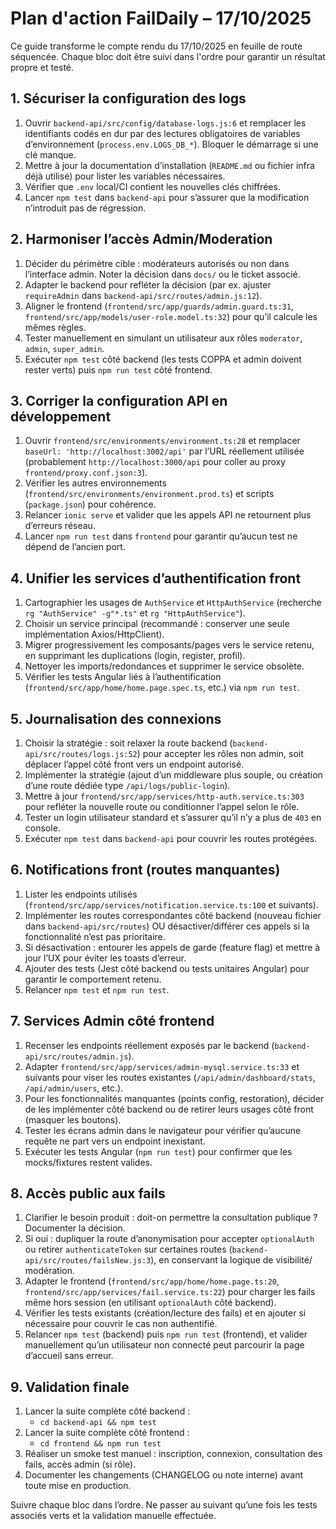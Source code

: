 # Plan d'action FailDaily – 17/10/2025

Ce guide transforme le compte rendu du 17/10/2025 en feuille de route séquencée. Chaque bloc doit être suivi dans l'ordre pour garantir un résultat propre et testé.

## 1. Sécuriser la configuration des logs
1. Ouvrir `backend-api/src/config/database-logs.js:6` et remplacer les identifiants codés en dur par des lectures obligatoires de variables d’environnement (`process.env.LOGS_DB_*`). Bloquer le démarrage si une clé manque.
2. Mettre à jour la documentation d’installation (`README.md` ou fichier infra déjà utilisé) pour lister les variables nécessaires.
3. Vérifier que `.env` local/CI contient les nouvelles clés chiffrées.
4. Lancer `npm test` dans `backend-api` pour s’assurer que la modification n’introduit pas de régression.

## 2. Harmoniser l’accès Admin/Moderation
1. Décider du périmètre cible : modérateurs autorisés ou non dans l’interface admin. Noter la décision dans `docs/` ou le ticket associé.
2. Adapter le backend pour refléter la décision (par ex. ajuster `requireAdmin` dans `backend-api/src/routes/admin.js:12`).
3. Aligner le frontend (`frontend/src/app/guards/admin.guard.ts:31`, `frontend/src/app/models/user-role.model.ts:32`) pour qu’il calcule les mêmes règles.
4. Tester manuellement en simulant un utilisateur aux rôles `moderator`, `admin`, `super_admin`.
5. Exécuter `npm test` côté backend (les tests COPPA et admin doivent rester verts) puis `npm run test` côté frontend.

## 3. Corriger la configuration API en développement
1. Ouvrir `frontend/src/environments/environment.ts:28` et remplacer `baseUrl: 'http://localhost:3002/api'` par l’URL réellement utilisée (probablement `http://localhost:3000/api` pour coller au proxy `frontend/proxy.conf.json:3`).
2. Vérifier les autres environnements (`frontend/src/environments/environment.prod.ts`) et scripts (`package.json`) pour cohérence.
3. Relancer `ionic serve` et valider que les appels API ne retournent plus d’erreurs réseau.
4. Lancer `npm run test` dans `frontend` pour garantir qu’aucun test ne dépend de l’ancien port.

## 4. Unifier les services d’authentification front
1. Cartographier les usages de `AuthService` et `HttpAuthService` (recherche `rg "AuthService" -g"*.ts"` et `rg "HttpAuthService"`).
2. Choisir un service principal (recommandé : conserver une seule implémentation Axios/HttpClient).
3. Migrer progressivement les composants/pages vers le service retenu, en supprimant les duplications (login, register, profil).
4. Nettoyer les imports/redondances et supprimer le service obsolète.
5. Vérifier les tests Angular liés à l’authentification (`frontend/src/app/home/home.page.spec.ts`, etc.) via `npm run test`.

## 5. Journalisation des connexions
1. Choisir la stratégie : soit relaxer la route backend (`backend-api/src/routes/logs.js:52`) pour accepter les rôles non admin, soit déplacer l’appel côté front vers un endpoint autorisé.
2. Implémenter la stratégie (ajout d’un middleware plus souple, ou création d’une route dédiée type `/api/logs/public-login`).
3. Mettre à jour `frontend/src/app/services/http-auth.service.ts:303` pour refléter la nouvelle route ou conditionner l’appel selon le rôle.
4. Tester un login utilisateur standard et s’assurer qu’il n’y a plus de `403` en console.
5. Exécuter `npm test` dans `backend-api` pour couvrir les routes protégées.

## 6. Notifications front (routes manquantes)
1. Lister les endpoints utilisés (`frontend/src/app/services/notification.service.ts:100` et suivants).
2. Implémenter les routes correspondantes côté backend (nouveau fichier dans `backend-api/src/routes`) OU désactiver/différer ces appels si la fonctionnalité n’est pas prioritaire.
3. Si désactivation : entourer les appels de garde (feature flag) et mettre à jour l’UX pour éviter les toasts d’erreur.
4. Ajouter des tests (Jest côté backend ou tests unitaires Angular) pour garantir le comportement retenu.
5. Relancer `npm test` et `npm run test`.

## 7. Services Admin côté frontend
1. Recenser les endpoints réellement exposés par le backend (`backend-api/src/routes/admin.js`).
2. Adapter `frontend/src/app/services/admin-mysql.service.ts:33` et suivants pour viser les routes existantes (`/api/admin/dashboard/stats`, `/api/admin/users`, etc.).
3. Pour les fonctionnalités manquantes (points config, restoration), décider de les implémenter côté backend ou de retirer leurs usages côté front (masquer les boutons).
4. Tester les écrans admin dans le navigateur pour vérifier qu’aucune requête ne part vers un endpoint inexistant.
5. Exécuter les tests Angular (`npm run test`) pour confirmer que les mocks/fixtures restent valides.

## 8. Accès public aux fails
1. Clarifier le besoin produit : doit-on permettre la consultation publique ? Documenter la décision.
2. Si oui : dupliquer la route d’anonymisation pour accepter `optionalAuth` ou retirer `authenticateToken` sur certaines routes (`backend-api/src/routes/failsNew.js:3`), en conservant la logique de visibilité/ modération.
3. Adapter le frontend (`frontend/src/app/home/home.page.ts:20`, `frontend/src/app/services/fail.service.ts:22`) pour charger les fails même hors session (en utilisant `optionalAuth` côté backend).
4. Vérifier les tests existants (création/lecture des fails) et en ajouter si nécessaire pour couvrir le cas non authentifié.
5. Relancer `npm test` (backend) puis `npm run test` (frontend), et valider manuellement qu’un utilisateur non connecté peut parcourir la page d’accueil sans erreur.

## 9. Validation finale
1. Lancer la suite complète côté backend :
   - `cd backend-api && npm test`
2. Lancer la suite complète côté frontend :
   - `cd frontend && npm run test`
3. Réaliser un smoke test manuel : inscription, connexion, consultation des fails, accès admin (si rôle).
4. Documenter les changements (CHANGELOG ou note interne) avant toute mise en production.

Suivre chaque bloc dans l’ordre. Ne passer au suivant qu’une fois les tests associés verts et la validation manuelle effectuée.
